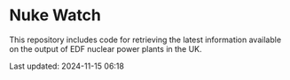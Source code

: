 # Nuke Watch

This repository includes code for retrieving the latest information available on the output of EDF nuclear power plants in the UK.

Last updated: 2024-11-15 06:18